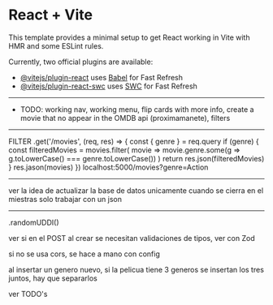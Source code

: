 # React + Vite

This template provides a minimal setup to get React working in Vite with HMR and some ESLint rules.

Currently, two official plugins are available:

- [@vitejs/plugin-react](https://github.com/vitejs/vite-plugin-react/blob/main/packages/plugin-react/README.md) uses [Babel](https://babeljs.io/) for Fast Refresh
- [@vitejs/plugin-react-swc](https://github.com/vitejs/vite-plugin-react-swc) uses [SWC](https://swc.rs/) for Fast Refresh
_______________________________________
- TODO: 
working nav, working menu, flip cards with more info, create a movie that no appear in the OMDB api (proximamanete), filters
_______________________________________

FILTER
.get('/movies', (req, res) => {
    const { genre } = req.query
    if (genre) {
        const filteredMovies = movies.filter(
            movie => movie.genre.some(g => g.toLowerCase() === genre.toLowerCase())
        )
        return res.json(filteredMovies)
    }
    res.jason(movies)
})
localhost:5000/movies?genre=Action
_______________________________________

ver la idea de actualizar la base de datos unicamente cuando se cierra
en el miestras solo trabajar con un json
_______________________________________

.randomUDDI()

ver si en el POST al crear se necesitan validaciones de tipos, ver con Zod

si no se usa cors, se hace a mano con config

al insertar un genero nuevo, si la pelicua tiene 3 generos se insertan los tres juntos, hay que separarlos

ver TODO's 